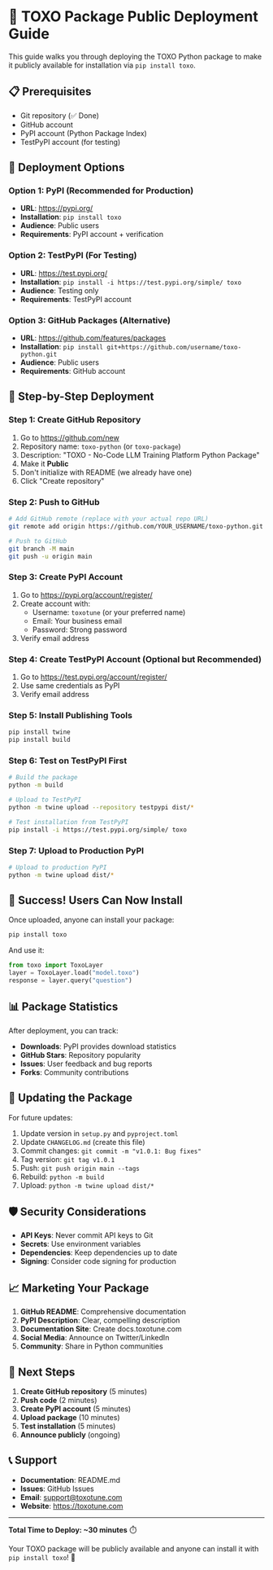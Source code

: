 # 🚀 TOXO Package Public Deployment Guide

This guide walks you through deploying the TOXO Python package to make it publicly available for installation via `pip install toxo`.

## 📋 Prerequisites

- Git repository (✅ Done)
- GitHub account
- PyPI account (Python Package Index)
- TestPyPI account (for testing)

## 🎯 Deployment Options

### Option 1: PyPI (Recommended for Production)
- **URL**: https://pypi.org/
- **Installation**: `pip install toxo`
- **Audience**: Public users
- **Requirements**: PyPI account + verification

### Option 2: TestPyPI (For Testing)
- **URL**: https://test.pypi.org/
- **Installation**: `pip install -i https://test.pypi.org/simple/ toxo`
- **Audience**: Testing only
- **Requirements**: TestPyPI account

### Option 3: GitHub Packages (Alternative)
- **URL**: https://github.com/features/packages
- **Installation**: `pip install git+https://github.com/username/toxo-python.git`
- **Audience**: Public users
- **Requirements**: GitHub account

## 🚀 Step-by-Step Deployment

### Step 1: Create GitHub Repository

1. Go to https://github.com/new
2. Repository name: `toxo-python` (or `toxo-package`)
3. Description: "TOXO - No-Code LLM Training Platform Python Package"
4. Make it **Public**
5. Don't initialize with README (we already have one)
6. Click "Create repository"

### Step 2: Push to GitHub

```bash
# Add GitHub remote (replace with your actual repo URL)
git remote add origin https://github.com/YOUR_USERNAME/toxo-python.git

# Push to GitHub
git branch -M main
git push -u origin main
```

### Step 3: Create PyPI Account

1. Go to https://pypi.org/account/register/
2. Create account with:
   - Username: `toxotune` (or your preferred name)
   - Email: Your business email
   - Password: Strong password
3. Verify email address

### Step 4: Create TestPyPI Account (Optional but Recommended)

1. Go to https://test.pypi.org/account/register/
2. Use same credentials as PyPI
3. Verify email address

### Step 5: Install Publishing Tools

```bash
pip install twine
pip install build
```

### Step 6: Test on TestPyPI First

```bash
# Build the package
python -m build

# Upload to TestPyPI
python -m twine upload --repository testpypi dist/*

# Test installation from TestPyPI
pip install -i https://test.pypi.org/simple/ toxo
```

### Step 7: Upload to Production PyPI

```bash
# Upload to production PyPI
python -m twine upload dist/*
```

## 🎉 Success! Users Can Now Install

Once uploaded, anyone can install your package:

```bash
pip install toxo
```

And use it:

```python
from toxo import ToxoLayer
layer = ToxoLayer.load("model.toxo")
response = layer.query("question")
```

## 📊 Package Statistics

After deployment, you can track:
- **Downloads**: PyPI provides download statistics
- **GitHub Stars**: Repository popularity
- **Issues**: User feedback and bug reports
- **Forks**: Community contributions

## 🔄 Updating the Package

For future updates:

1. Update version in `setup.py` and `pyproject.toml`
2. Update `CHANGELOG.md` (create this file)
3. Commit changes: `git commit -m "v1.0.1: Bug fixes"`
4. Tag version: `git tag v1.0.1`
5. Push: `git push origin main --tags`
6. Rebuild: `python -m build`
7. Upload: `python -m twine upload dist/*`

## 🛡️ Security Considerations

- **API Keys**: Never commit API keys to Git
- **Secrets**: Use environment variables
- **Dependencies**: Keep dependencies up to date
- **Signing**: Consider code signing for production

## 📈 Marketing Your Package

1. **GitHub README**: Comprehensive documentation
2. **PyPI Description**: Clear, compelling description
3. **Documentation Site**: Create docs.toxotune.com
4. **Social Media**: Announce on Twitter/LinkedIn
5. **Community**: Share in Python communities

## 🎯 Next Steps

1. **Create GitHub repository** (5 minutes)
2. **Push code** (2 minutes)
3. **Create PyPI account** (5 minutes)
4. **Upload package** (10 minutes)
5. **Test installation** (5 minutes)
6. **Announce publicly** (ongoing)

## 📞 Support

- **Documentation**: README.md
- **Issues**: GitHub Issues
- **Email**: support@toxotune.com
- **Website**: https://toxotune.com

---

**Total Time to Deploy: ~30 minutes** ⏱️

Your TOXO package will be publicly available and anyone can install it with `pip install toxo`! 🎉
